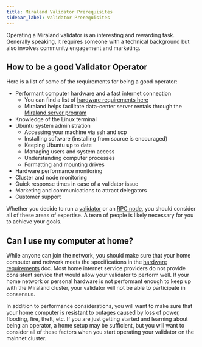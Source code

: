 ```yaml
---
title: Miraland Validator Prerequisites
sidebar_label: Validator Prerequisites
---
```


Operating a Miraland validator is an interesting and rewarding task. Generally speaking, it requires someone with a technical background but also involves community engagement and marketing.

## How to be a good Validator Operator

Here is a list of some of the requirements for being a good operator:

- Performant computer hardware and a fast internet connection
  - You can find a list of [hardware requirements here](../../running-validator/validator-reqs.md)
  - Miraland helps facilitate data-center server rentals through the [Miraland server program](https://miraland.foundation/server-program)
- Knowledge of the Linux terminal
- Ubuntu system administration
  - Accessing your machine via ssh and scp
  - Installing software (installing from source is encouraged)
  - Keeping Ubuntu up to date
  - Managing users and system access
  - Understanding computer processes
  - Formatting and mounting drives
- Hardware performance monitoring
- Cluster and node monitoring
- Quick response times in case of a validator issue
- Marketing and communications to attract delegators
- Customer support

Whether you decide to run a [validator](./what-is-a-validator.md) or an [RPC node](./what-is-an-rpc-node.md), you should consider all of these areas of expertise. A team of people is likely necessary for you to achieve your goals.

## Can I use my computer at home?

While anyone can join the network, you should make sure that your home computer and network meets the specifications in the [hardware requirements](../../running-validator/validator-reqs.md) doc. Most home internet service providers do not provide consistent service that would allow your validator to perform well. If your home network or personal hardware is not performant enough to keep up with the Miraland cluster, your validator will not be able to participate in consensus.

In addition to performance considerations, you will want to make sure that your home computer is resistant to outages caused by loss of power, flooding, fire, theft, etc. If you are just getting started and learning about being an operator, a home setup may be sufficient, but you will want to consider all of these factors when you start operating your validator on the mainnet cluster.